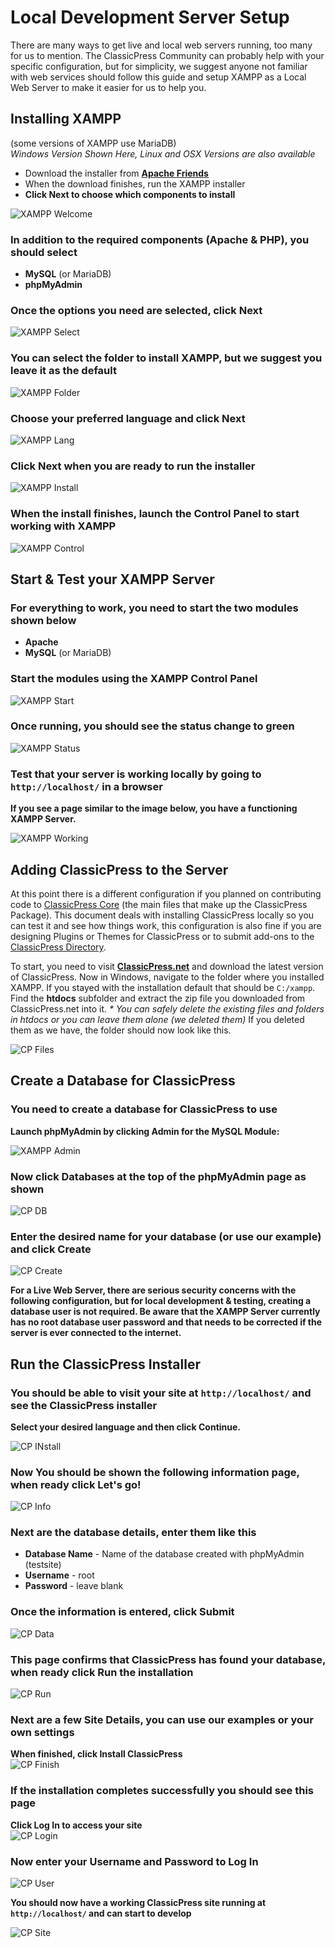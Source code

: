# Local Development Server Setup

There are many ways to get live and local web servers running, too many for us to mention. The ClassicPress Community can probably help with your specific configuration, but for simplicity, we suggest anyone not familiar with web services should follow this guide and setup XAMPP as a Local Web Server to make it easier for us to help you.

## Installing XAMPP

(some versions of XAMPP use MariaDB)  
*Windows Version Shown Here, Linux and OSX Versions are also available*

- Download the installer from [**Apache Friends**](https://www.apachefriends.org/index.html)  
- When the download finishes, run the XAMPP installer  
- **Click Next to choose which components to install**

![XAMPP Welcome](/dev-docs/img/xampp-welcome.png)

### In addition to the required components (Apache & PHP), you should select

- **MySQL** (or MariaDB)
- **phpMyAdmin**

### Once the options you need are selected, click Next

![XAMPP Select](/dev-docs/img/xampp-select.png)

### You can select the folder to install XAMPP, but we suggest you leave it as the default

![XAMPP Folder](/dev-docs/img/xampp-folder.png)

### Choose your preferred language and click Next

![XAMPP Lang](/dev-docs/img/xampp-lang.png)

### Click Next when you are ready to run the installer

![XAMPP Install](/dev-docs/img/xampp-install.png)

### When the install finishes, launch the Control Panel to start working with XAMPP

![XAMPP Control](/dev-docs/img/xampp-control.png)

## Start & Test your XAMPP Server

### For everything to work, you need to start the two modules shown below

- **Apache**
- **MySQL** (or MariaDB)

### Start the modules using the XAMPP Control Panel

![XAMPP Start](/dev-docs/img/xampp-start.png)

### Once running, you should see the status change to green

![XAMPP Status](/dev-docs/img/xampp-status.png)

### Test that your server is working locally by going to `http://localhost/` in a browser

**If you see a page similar to the image below, you have a functioning XAMPP Server.**

![XAMPP Working](/dev-docs/img/xampp-working.png)

## Adding ClassicPress to the Server

At this point there is a different configuration if you planned on contributing code to [ClassicPress Core](https://github.com/ClassicPress/ClassicPress/blob/develop/.github/CONTRIBUTING.md) (the main files that make up the ClassicPress Package). This document deals with installing ClassicPress locally so you can test it and see how things work, this configuration is also fine if you are designing Plugins or Themes for ClassicPress or to submit add-ons to the [ClassicPress Directory](DIRECTORY_SUBMISSIONS.md).

To start, you need to visit [**ClassicPress.net**](https://www.classicpress.net/get-classicpress/) and download the latest version of ClassicPress. Now in Windows, navigate to the folder where you installed XAMPP. If you stayed with the installation default that should be `C:/xampp`. Find the **htdocs** subfolder and extract the zip file you downloaded from ClassicPress.net into it. *\* You can safely delete the existing files and folders in htdocs or you can leave them alone (we deleted them)* If you deleted them as we have, the folder should now look like this.

![CP Files](/dev-docs/img/cp-files.png)

## Create a Database for ClassicPress

### You need to create a database for ClassicPress to use  

**Launch phpMyAdmin by clicking Admin for the MySQL Module:**

![XAMPP Admin](/dev-docs/img/xampp-admin.png)

### Now click **Databases** at the top of the phpMyAdmin page as shown

![CP DB](/dev-docs/img/cp-create-1.png)

### Enter the desired name for your database (or use our example) and click **Create**

![CP Create](/dev-docs/img/cp-create-2.png)

**For a Live Web Server, there are serious security concerns with the following configuration, but for local development & testing, creating a database user is not required. Be aware that the XAMPP Server currently has no root database user password and that needs to be corrected if the server is ever connected to the internet.**

## Run the ClassicPress Installer

### You should be able to visit your site at `http://localhost/` and see the ClassicPress installer

**Select your desired language and then click Continue.**

![CP INstall](/dev-docs/img/cp-install.png)

### Now You should be shown the following information page, when ready click Let's go!

![CP Info](/dev-docs/img/cp-info.png)

### Next are the database details, enter them like this

- **Database Name** - Name of the database created with phpMyAdmin (testsite)
- **Username** - root
- **Password** - leave blank

### Once the information is entered, click Submit

![CP Data](/dev-docs/img/cp-data.png)

### This page confirms that ClassicPress has found your database, when ready click Run the installation

![CP Run](/dev-docs/img/cp-run.png)

### Next are a few Site Details, you can use our examples or your own settings

**When finished, click Install ClassicPress**  
![CP Finish](/dev-docs/img/cp-finish.png)

### If the installation completes successfully you should see this page

**Click Log In to access your site**  
![CP Login](/dev-docs/img/cp-login.png)

### Now enter your Username and Password to Log In

![CP User](/dev-docs/img/cp-user.png)

**You should now have a working ClassicPress site running at `http://localhost/` and can start to develop**

![CP Site](/dev-docs/img/cp-site.png)

